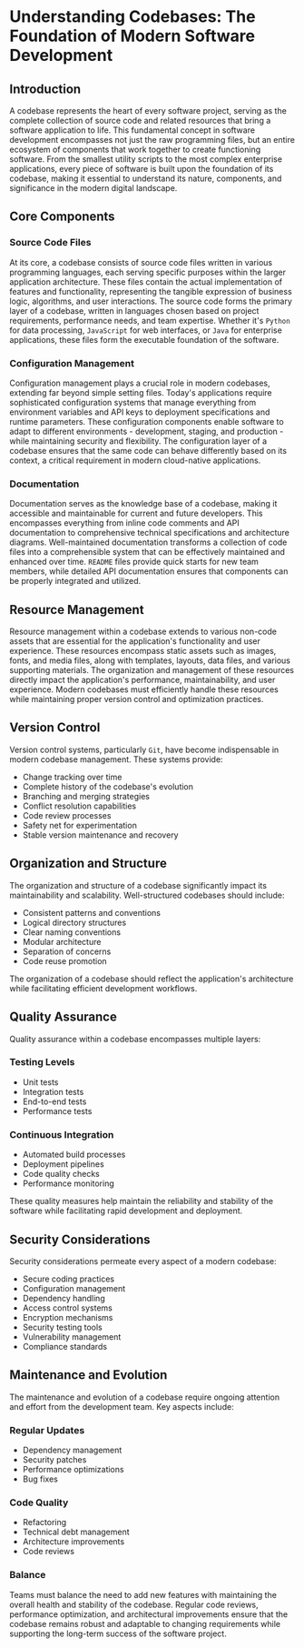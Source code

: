 # Understanding Codebases: The Foundation of Modern Software Development

## Introduction

A codebase represents the heart of every software project, serving as the complete collection of source code and related resources that bring a software application to life. This fundamental concept in software development encompasses not just the raw programming files, but an entire ecosystem of components that work together to create functioning software. From the smallest utility scripts to the most complex enterprise applications, every piece of software is built upon the foundation of its codebase, making it essential to understand its nature, components, and significance in the modern digital landscape.

## Core Components

### Source Code Files
At its core, a codebase consists of source code files written in various programming languages, each serving specific purposes within the larger application architecture. These files contain the actual implementation of features and functionality, representing the tangible expression of business logic, algorithms, and user interactions. The source code forms the primary layer of a codebase, written in languages chosen based on project requirements, performance needs, and team expertise. Whether it's `Python` for data processing, `JavaScript` for web interfaces, or `Java` for enterprise applications, these files form the executable foundation of the software.

### Configuration Management
Configuration management plays a crucial role in modern codebases, extending far beyond simple setting files. Today's applications require sophisticated configuration systems that manage everything from environment variables and API keys to deployment specifications and runtime parameters. These configuration components enable software to adapt to different environments - development, staging, and production - while maintaining security and flexibility. The configuration layer of a codebase ensures that the same code can behave differently based on its context, a critical requirement in modern cloud-native applications.

### Documentation
Documentation serves as the knowledge base of a codebase, making it accessible and maintainable for current and future developers. This encompasses everything from inline code comments and API documentation to comprehensive technical specifications and architecture diagrams. Well-maintained documentation transforms a collection of code files into a comprehensible system that can be effectively maintained and enhanced over time. `README` files provide quick starts for new team members, while detailed API documentation ensures that components can be properly integrated and utilized.

## Resource Management

Resource management within a codebase extends to various non-code assets that are essential for the application's functionality and user experience. These resources encompass static assets such as images, fonts, and media files, along with templates, layouts, data files, and various supporting materials. The organization and management of these resources directly impact the application's performance, maintainability, and user experience. Modern codebases must efficiently handle these resources while maintaining proper version control and optimization practices.

## Version Control

Version control systems, particularly `Git`, have become indispensable in modern codebase management. These systems provide:

- Change tracking over time
- Complete history of the codebase's evolution
- Branching and merging strategies
- Conflict resolution capabilities
- Code review processes
- Safety net for experimentation
- Stable version maintenance and recovery

## Organization and Structure

The organization and structure of a codebase significantly impact its maintainability and scalability. Well-structured codebases should include:

- Consistent patterns and conventions
- Logical directory structures
- Clear naming conventions
- Modular architecture
- Separation of concerns
- Code reuse promotion

The organization of a codebase should reflect the application's architecture while facilitating efficient development workflows.

## Quality Assurance

Quality assurance within a codebase encompasses multiple layers:

### Testing Levels
- Unit tests
- Integration tests
- End-to-end tests
- Performance tests

### Continuous Integration
- Automated build processes
- Deployment pipelines
- Code quality checks
- Performance monitoring

These quality measures help maintain the reliability and stability of the software while facilitating rapid development and deployment.

## Security Considerations

Security considerations permeate every aspect of a modern codebase:

- Secure coding practices
- Configuration management
- Dependency handling
- Access control systems
- Encryption mechanisms
- Security testing tools
- Vulnerability management
- Compliance standards

## Maintenance and Evolution

The maintenance and evolution of a codebase require ongoing attention and effort from the development team. Key aspects include:

### Regular Updates
- Dependency management
- Security patches
- Performance optimizations
- Bug fixes

### Code Quality
- Refactoring
- Technical debt management
- Architecture improvements
- Code reviews

### Balance
Teams must balance the need to add new features with maintaining the overall health and stability of the codebase. Regular code reviews, performance optimization, and architectural improvements ensure that the codebase remains robust and adaptable to changing requirements while supporting the long-term success of the software project. 